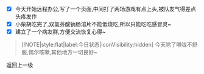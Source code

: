 - [x] 今天开始远程办公,写了一个页面,中间打了两场游戏有点上头,被队友气得差点头疼发作
- [x] 小柴胡吃完了,双氯芬酸钠肠溶片不能低烧吃,所以只能吃吃感冒灵~
- [x] 建立了一个病友群,方便交流恢复心得~

> [!NOTE|style:flat|label:今日状态|iconVisibility:hidden]
> 今天除了喉咙不舒服,偶尔咳嗽,其他地方一切良好~


<div id="kyrj-1222">
<el-button @click="backLastPage"> 返回上一级 </el-button>
</div>

<script>
  new Vue({ 
    el: '#kyrj-1222',
    methods:{
        backLastPage(){
            let urlArr = window.location.href.split('/');
            urlArr.pop();
            let url = urlArr.join('/') + '/README';
            window.location.replace(url);
        }
    }
  });
</script>

